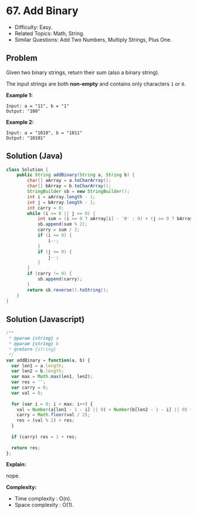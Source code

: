 # 67. Add Binary

- Difficulty: Easy.
- Related Topics: Math, String.
- Similar Questions: Add Two Numbers, Multiply Strings, Plus One.

## Problem

Given two binary strings, return their sum (also a binary string).

The input strings are both **non-empty** and contains only characters ```1``` or ```0```.

**Example 1:**

```
Input: a = "11", b = "1"
Output: "100"
```

**Example 2:**

```
Input: a = "1010", b = "1011"
Output: "10101"
```

## Solution (Java)
```java
class Solution {
    public String addBinary(String a, String b) {
        char[] aArray = a.toCharArray();
        char[] bArray = b.toCharArray();
        StringBuilder sb = new StringBuilder();
        int i = aArray.length - 1;
        int j = bArray.length - 1;
        int carry = 0;
        while (i >= 0 || j >= 0) {
            int sum = (i >= 0 ? aArray[i] - '0' : 0) + (j >= 0 ? bArray[j] - '0' : 0) + carry;
            sb.append(sum % 2);
            carry = sum / 2;
            if (i >= 0) {
                i--;
            }
            if (j >= 0) {
                j--;
            }
        }
        if (carry != 0) {
            sb.append(carry);
        }
        return sb.reverse().toString();
    }
}
```

## Solution (Javascript)

```javascript
/**
 * @param {string} a
 * @param {string} b
 * @return {string}
 */
var addBinary = function(a, b) {
  var len1 = a.length;
  var len2 = b.length;
  var max = Math.max(len1, len2);
  var res = '';
  var carry = 0;
  var val = 0;
  
  for (var i = 0; i < max; i++) {
    val = Number(a[len1 - 1 - i] || 0) + Number(b[len2 - 1 - i] || 0) + carry;
    carry = Math.floor(val / 2);
    res = (val % 2) + res;
  }
  
  if (carry) res = 1 + res;
  
  return res;
};
```

**Explain:**

nope.

**Complexity:**

* Time complexity : O(n).
* Space complexity : O(1).
